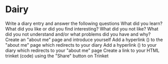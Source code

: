 # Dairy
 Write a diary entry and answer the following questions What did you learn? What did you like or did you find interesting? What did you not like? What did you not understand and/or what problems did you have and why? Create an "about me" page and introduce yourself Add a hyperlink (<a>) to the "about me" page which redirects to your diary Add a hyperlink (<a>) to your diary which redirects to your "about me" page Create a link to your HTML trinket (code) using the "Share" button on Trinket

